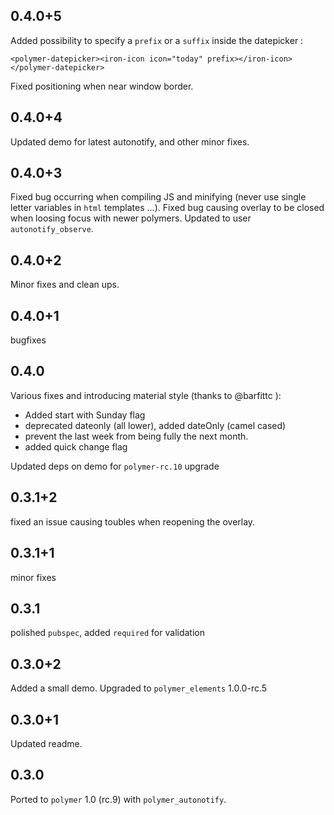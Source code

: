 ## 0.4.0+5

Added possibility to specify a `prefix` or a `suffix` inside the datepicker :
```
<polymer-datepicker><iron-icon icon="today" prefix></iron-icon></polymer-datepicker>
```

Fixed positioning when near window border.

## 0.4.0+4

Updated demo for latest autonotify, and other minor fixes.

## 0.4.0+3

Fixed bug occurring when compiling JS and minifying (never use single letter variables in `html` templates ...).
Fixed bug causing overlay to be closed when loosing focus with newer polymers.
Updated to user `autonotify_observe`.

## 0.4.0+2

Minor fixes and clean ups.

## 0.4.0+1

bugfixes

## 0.4.0

Various fixes and introducing material style (thanks to @barfittc ):
 - Added start with Sunday flag
 - deprecated dateonly (all lower), added dateOnly (camel cased) 
 - prevent the last week from being fully the next month.
 - added quick change flag

Updated deps on demo for `polymer-rc.10` upgrade
 
## 0.3.1+2

fixed an issue causing toubles when reopening the overlay.

## 0.3.1+1

minor fixes

## 0.3.1

polished `pubspec`, added `required` for validation

## 0.3.0+2

Added a small demo.
Upgraded to `polymer_elements` 1.0.0-rc.5

## 0.3.0+1

Updated readme.

## 0.3.0

Ported to `polymer` 1.0 (rc.9) with `polymer_autonotify`.
